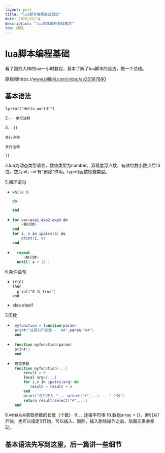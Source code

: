 ```yaml
---
layout: post
title: "lua脚本编程基础概念"
date: 2020/02/14
description: "lua脚本编程基础概念"
tag: 编程
---
```


# lua脚本编程基础

看了国外大神的lua一小时教程，基本了解了lua脚本的语法，做一个总结。

原视频https://www.bilibili.com/video/av20587880

## 基本语法

1.`print("Hello world!")`

2.`-- 单行注释`

3.`--[[`

`多行注释`

`多行注释`

`]]`


4.lua为动态类型语言，数值类型为number，双精度浮点数，有效位数小数点后13位。空为nil，nil 有"删除"作用。type()函数检查类型。

5.循环语句

- ```lua
  while（）

  do

  end
  ```
  
- ```lua
  for var=exp1,exp2,exp3 do  
      <执行体>  
  end
  for i, v in ipairs(a) do
      print(i, v)
  end 
  ```
  
- ```lua
    repeat
       <执行体>
    until( a > 15 )
  ```

6.条件语句

- ```
  if(0)
  then
    print("0 为 true")
  end
  ```

- else     elseif

7.函数

- ```lua
   myfunction = function(param)
   print("这是打印函数 -  ##",param,"##")
   end
   ```
- ```lua
   function myfunction(param)
   print()
   end
   ```
- ```lua
   可变参数
   function myfunction(...)
       result = 0
       local arg={...}
       for i,v in ipairs(arg) do
          result = result + v
       end
       print("总共传入 " .. select("#",...) .. " 个数")
       return result/select("#",...)
   end
   ```
   

8.`#参数名称`获取参数的长度（个数）
9.`..` 连接字符串
10.数组array = {}，索引从1开始，也可以指定0开始，可以插入、删除，插入删除操作之后，后面元素会移动。

## 基本语法先写到这里，后一篇讲一些细节

